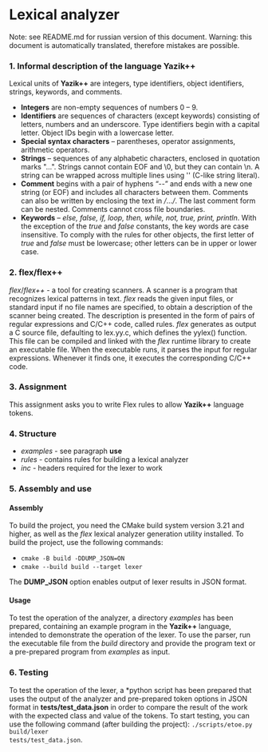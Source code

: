# Lexical analyzer

Note: see README.md for russian version of this document.
Warning: this document is automatically translated, therefore mistakes are possible.

### 1. Informal description of the language **Yazik++**
Lexical units of **Yazik++** are integers, type identifiers, object identifiers, strings, keywords, and
comments.
- **Integers** are non-empty sequences of numbers 0 – 9.
- **Identifiers** are sequences of characters (except keywords) consisting of letters, numbers and an underscore.
Type identifiers begin with a capital letter.
Object IDs begin with a lowercase letter.
- **Special syntax characters** – parentheses, operator
assignments, arithmetic operators.
- **Strings** – sequences of any alphabetic characters, enclosed in quotation marks "...". Strings cannot contain EOF and \0, but they can contain \n. A string can be wrapped across multiple lines using '\' (C-like string literal).
- **Comment** begins with a pair of hyphens “--” and ends with a new one
string (or EOF) and includes all characters between them. Comments can also be written by enclosing the text in */*...*/*. The last comment form can be nested. Comments cannot
cross file boundaries.
- **Keywords** – *else, false, if, loop, then, while, not, true,
print, println*. With the exception of the *true* and *false* constants, the key
words are case insensitive. To comply with the rules
for other objects, the first letter of *true* and *false* must be lowercase;
other letters can be in upper or lower case.

### 2. flex/flex++

*flex*/*flex++* - a tool for creating scanners. A scanner is a program that recognizes lexical patterns in text. *flex* reads the given input files, or standard input if no file names are specified, to obtain a description of the scanner being created. The description is presented in the form of pairs of regular expressions and C/C++ code, called rules. *flex* generates as output a C source file, defaulting to lex.yy.c, which defines the yylex() function. This file can be compiled and linked with the *flex* runtime library to create an executable file. When the executable runs, it parses the input for regular expressions. Whenever it finds one, it executes the corresponding C/C++ code.

### 3. Assignment
This assignment asks you to write Flex rules to allow
**Yazik++** language tokens.

### 4. Structure
- *examples* - see paragraph **use**
- *rules* - contains rules for building a lexical analyzer
- *inc* - headers required for the lexer to work

### 5. Assembly and use

#### Assembly
To build the project, you need the CMake build system version 3.21 and higher, as well as the *flex* lexical analyzer generation utility installed.
To build the project, use the following commands:
- <code>cmake -B build -DDUMP_JSON=ON</code>
- <code>cmake --build build --target lexer</code>

The **DUMP_JSON** option enables output of lexer results in JSON format.

#### Usage
To test the operation of the analyzer, a directory *examples* has been prepared, containing an example program in the **Yazik++** language, intended to demonstrate the operation of the lexer.
To use the parser, run the executable file from the *build* directory and provide the program text or a pre-prepared program from *examples* as input.

### 6. Testing
To test the operation of the lexer, a *python script has been prepared that uses the output of the analyzer and pre-prepared token options in JSON format in **tests/test_data.json** in order to compare the result of the work with the expected class and value of the tokens.
To start testing, you can use the following command (after building the project):
<code>./scripts/etoe.py build/lexer tests/test_data.json</code>.